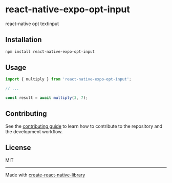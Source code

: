 # react-native-expo-opt-input

react-native opt textinput

## Installation

```sh
npm install react-native-expo-opt-input
```

## Usage

```js
import { multiply } from 'react-native-expo-opt-input';

// ...

const result = await multiply(3, 7);
```

## Contributing

See the [contributing guide](CONTRIBUTING.md) to learn how to contribute to the repository and the development workflow.

## License

MIT

---

Made with [create-react-native-library](https://github.com/callstack/react-native-builder-bob)
